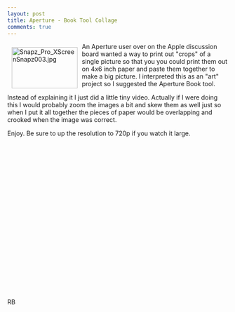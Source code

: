 ```yaml
---
layout: post
title: Aperture - Book Tool Collage
comments: true
---
```

<a rel="lightbox" href="/wp-content/uploads/2010/01/Snapz_Pro_XScreenSnapz003.jpg"><img title="Snapz_Pro_XScreenSnapz003.jpg" src="/wp-content/uploads/2010/01/.thumbs/.Snapz_Pro_XScreenSnapz003.jpg" border="0" alt="Snapz_Pro_XScreenSnapz003.jpg" hspace="10" vspace="10" width="150" height="94" align="left" /></a>An Aperture user over on the Apple discussion board wanted a way to print out "crops" of a single picture so that you you could print them out on 4x6 inch paper and paste them together to make a big picture. I interpreted this as an "art" project so I suggested the Aperture Book tool.

Instead of explaining it I just did a little tiny video. Actually if I were doing this I would probably zoom the images a bit and skew them as well just so when I put it all together the pieces of paper would be overlapping and crooked when the image was correct.

Enjoy. Be sure to up the resolution to 720p if you watch it large.

<object width="560" height="340"><param name="movie" value="http://www.youtube.com/v/k1p2z6-hLhk&hl=en_US&fs=1&hd=1"></param><param name="allowFullScreen" value="true"></param><param name="allowscriptaccess" value="always"></param><embed src="http://www.youtube.com/v/k1p2z6-hLhk&hl=en_US&fs=1&hd=1" type="application/x-shockwave-flash" allowscriptaccess="always" allowfullscreen="true" width="560" height="340"></embed></object>

RB